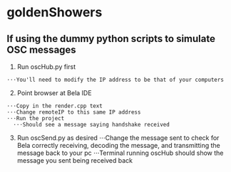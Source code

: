 # goldenShowers

## If using the dummy python scripts to simulate OSC messages
  1.  Run oscHub.py first
  
    ⋅⋅⋅You'll need to modify the IP address to be that of your computers
    
  2. Point browser at Bela IDE
  
    ⋅⋅⋅Copy in the render.cpp text
    ⋅⋅⋅Change remoteIP to this same IP address
    ⋅⋅⋅Run the project
      ⋅⋅⋅Should see a message saying handshake received
  3. Run oscSend.py as desired
    ⋅⋅⋅Change the message sent to check for Bela correctly receiving, decoding the message, and transmitting the message back to your pc
    ⋅⋅⋅Terminal running oscHub should show the message you sent being received back
  
  
